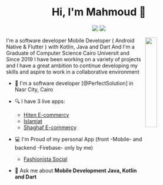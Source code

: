 
<h1 align="center">Hi, I'm Mahmoud 👋</h1>
<p align="center">
    <a href="https://www.linkedin.com/in/mahmoud-abdullah-b98662196/"><img src="https://img.shields.io/badge/linkedin-%230177B5?style=flat&logo=linkedin&logoColor=white"/></a>
    <a href="https://www.youtube.com/channel/UCsH4MKJSrcGw5HnfIBrdMag/videos"><img src="https://img.shields.io/badge/youtube-%23FF0000?style=flat&logo=youtube&logoColor=white"/></a>
  </p>
  
  <img src="https://user-images.githubusercontent.com/50070223/156890000-bf592624-171d-4d72-852f-22cb072a4c21.png" align="right" width="25%"/>


I'm a software developer Mobile Developer ( Android Native & Flutter ) with Kotlin, Java and Dart And I'm a Graduate of Computer Science Cairo Universit and Since 2019 I have been working on a variety of projects and I have a great ambition to continue developing my skills and aspire to work in a collaborative environment

- 🔭 I'm a software developer [@PerfectSolution] in Nasr City, Cairo
- 🔍 I have 3 live apps: 
  - [Hiten E-commercy](https://play.google.com/store/apps/details?id=com.hiten)
  - [Islamiat](https://play.google.com/store/apps/details?id=com.perfect.islamyat)
  - [Shaghaf E-commercy](https://play.google.com/store/apps/details?id=com.shaghaf)

- 💻 I'm Proud of my personal App (front -Mobile- and backend -Firebase-  only by me)
  - [Fashionista Social](https://www.youtube.com/watch?v=nTaJYhWHgw8&ab_channel=mahmoudabdullah)

- 💬 Ask me about **Mobile Development Java, Kotlin and Dart**
